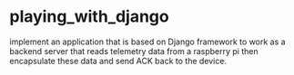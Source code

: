 # playing_with_django
implement an application that is based on Django framework to work as a backend server that reads telemetry data from a raspberry pi then encapsulate these data and send ACK back to the device.
